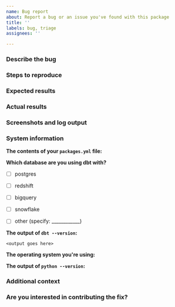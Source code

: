 ```yaml
---
name: Bug report
about: Report a bug or an issue you've found with this package
title: ''
labels: bug, triage
assignees: ''

---
```


### Describe the bug
<!---
A clear and concise description of what the bug is. You can also use the issue title to do this
--->

### Steps to reproduce
<!---
In as much detail as possible, please provide steps to reproduce the issue. Sample data that triggers the issue, example model code, etc is all very helpful here.
--->

### Expected results
<!---
A clear and concise description of what you expected to happen.
--->

### Actual results
<!---
A clear and concise description of what you expected to happen.
--->

### Screenshots and log output
<!---
If applicable, add screenshots or log output to help explain your problem.
--->

### System information
**The contents of your `packages.yml` file:**

**Which database are you using dbt with?**
- [ ] postgres
- [ ] redshift
- [ ] bigquery
- [ ] snowflake
- [ ] other (specify: ____________)


**The output of `dbt --version`:**
```
<output goes here>
```

**The operating system you're using:**

**The output of `python --version`:**

### Additional context
<!---
Add any other context about the problem here. For example, if you think you know which line of code is causing the issue.
--->

### Are you interested in contributing the fix?
<!---
Let us know if you want to contribute the fix, and whether would need a hand getting started
--->